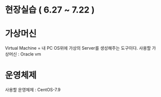 # 현장실습 ( 6.27 ~ 7.22 )

# 가상머신
Virtual Machine = 내 PC OS위에 가상의 Server를 생성해주는 도구이다.
사용할 가상머신 : Oracle vm

# 운영체제
사용할 운영체제 : CentOS-7.9
